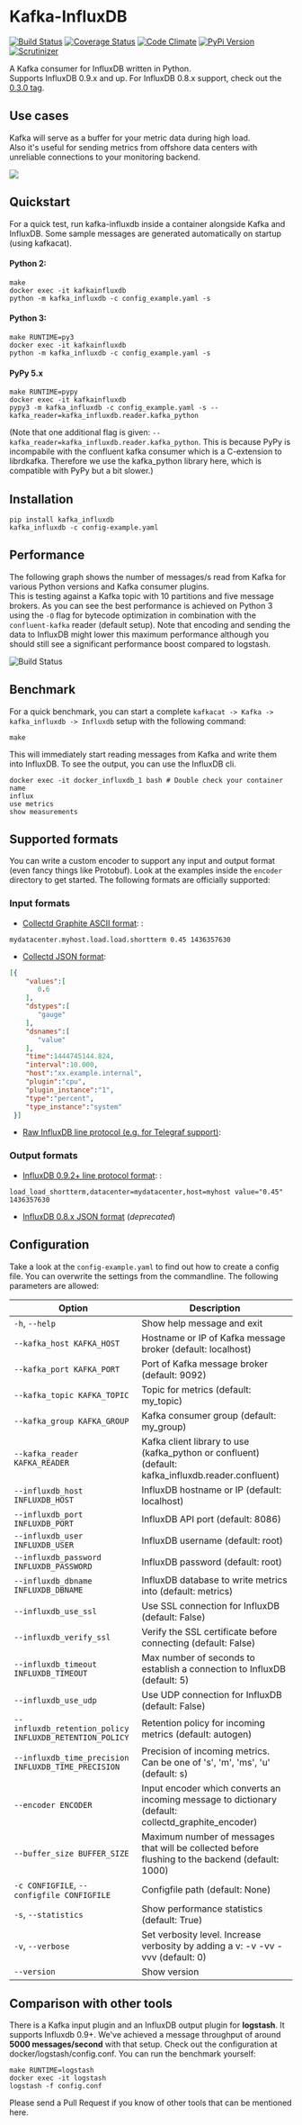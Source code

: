 # Kafka-InfluxDB


[![Build Status](https://travis-ci.org/mre/kafka-influxdb.svg?branch=master)](https://travis-ci.org/mre/kafka-influxdb)
[![Coverage Status](https://codecov.io/gh/mre/kafka-influxdb/branch/master/graph/badge.svg)](https://codecov.io/gh/mre/kafka-influxdb)
[![Code Climate](https://codeclimate.com/github/mre/kafka-influxdb/badges/gpa.svg)](https://codeclimate.com/github/mre/kafka-influxdb)
[![PyPi Version](https://badge.fury.io/py/kafka_influxdb.svg)](https://badge.fury.io/py/kafka\_influxdb)
[![Scrutinizer](https://scrutinizer-ci.com/g/mre/kafka-influxdb/badges/quality-score.png?b=master)](https://scrutinizer-ci.com/g/mre/kafka-influxdb/?branch=master)

A Kafka consumer for InfluxDB written in Python.  
Supports InfluxDB 0.9.x and up. For InfluxDB 0.8.x support, check out the [0.3.0 tag](https://github.com/mre/kafka-influxdb/tree/v0.3.0).

## Use cases

Kafka will serve as a buffer for your metric data during high load.  
Also it's useful for sending metrics from offshore data centers with unreliable connections to your monitoring backend.

![](https://raw.githubusercontent.com/mre/kafka-influxdb/master/assets/schema-small.png)

## Quickstart

For a quick test, run kafka-influxdb inside a container alongside Kafka and InfluxDB. Some sample messages are generated automatically on startup (using kafkacat).

#### Python 2:

```
make
docker exec -it kafkainfluxdb
python -m kafka_influxdb -c config_example.yaml -s
```

#### Python 3:

```
make RUNTIME=py3
docker exec -it kafkainfluxdb
python -m kafka_influxdb -c config_example.yaml -s
```

#### PyPy 5.x

```
make RUNTIME=pypy
docker exec -it kafkainfluxdb
pypy3 -m kafka_influxdb -c config_example.yaml -s --kafka_reader=kafka_influxdb.reader.kafka_python
```

(Note that one additional flag is given: `--kafka_reader=kafka_influxdb.reader.kafka_python`. This is because PyPy is incompabile with the confluent kafka consumer which is a C-extension to librdkafka. Therefore we use the kafka\_python library here, which is compatible with PyPy but a bit slower.)

## Installation

```
pip install kafka_influxdb
kafka_influxdb -c config-example.yaml
```

## Performance


The following graph shows the number of messages/s read from Kafka for various Python versions and Kafka consumer plugins.  
This is testing against a Kafka topic with 10 partitions and five message brokers.
As you can see the best performance is achieved on Python 3 using the `-O` flag for bytecode optimization in combination with the `confluent-kafka` reader (default setup). Note that encoding and sending the data to InfluxDB might lower this maximum performance although you should still see a significant performance boost compared to logstash.

![Build Status](assets/benchmark.png)


## Benchmark


For a quick benchmark, you can start a complete `kafkacat -> Kafka -> kafka_influxdb -> Influxdb` setup with the following command:

    make

This will immediately start reading messages from Kafka and write them into InfluxDB. To see the output, you can use the InfluxDB cli.

    docker exec -it docker_influxdb_1 bash # Double check your container name
    influx
    use metrics
    show measurements

## Supported formats

You can write a custom encoder to support any input and output format (even fancy things like Protobuf). Look at the examples inside the `encoder` directory to get started. The following formats are officially supported:

### Input formats

- [Collectd Graphite ASCII format](https://collectd.org/wiki/index.php/Graphite): :

```
mydatacenter.myhost.load.load.shortterm 0.45 1436357630
```

- [Collectd JSON format](https://collectd.org/wiki/index.php/JSON):

```json
[{
    "values":[
       0.6
    ],
    "dstypes":[
       "gauge"
    ],
    "dsnames":[
       "value"
    ],
    "time":1444745144.824,
    "interval":10.000,
    "host":"xx.example.internal",
    "plugin":"cpu",
    "plugin_instance":"1",
    "type":"percent",
    "type_instance":"system"
 }]
```

-   [Raw InfluxDB line protocol (e.g. for Telegraf support)](https://github.com/mre/kafka-influxdb/issues/40):

### Output formats

- [InfluxDB 0.9.2+ line protocol format](https://influxdb.com/docs/v0.9/write_protocols/line.html): :

```
load_load_shortterm,datacenter=mydatacenter,host=myhost value="0.45" 1436357630
```

-   [InfluxDB 0.8.x JSON format](https://influxdb.com/docs/v0.8/api/reading_and_writing_data.html#writing-data-through-http) (*deprecated*)

## Configuration

Take a look at the `config-example.yaml` to find out how to create a config file.
You can overwrite the settings from the commandline. The following parameters are allowed:

| Option                                                  | Description                                                                                           |
|---------------------------------------------------------|-------------------------------------------------------------------------------------------------------|
| `-h`, `--help`                                          | Show help message and exit                                                                            |
| `--kafka_host KAFKA_HOST`                               | Hostname or IP of Kafka message broker (default: localhost)                                           |
| `--kafka_port KAFKA_PORT`                               | Port of Kafka message broker (default: 9092)                                                          |
| `--kafka_topic KAFKA_TOPIC`                             | Topic for metrics (default: my\_topic)                                                                |
| `--kafka_group KAFKA_GROUP`                             | Kafka consumer group (default: my\_group)                                                             |
| `--kafka_reader KAFKA_READER`                           | Kafka client library to use (kafka_python or confluent) (default: kafka_influxdb.reader.confluent)    |
| `--influxdb_host INFLUXDB_HOST`                         | InfluxDB hostname or IP (default: localhost)                                                          |
| `--influxdb_port INFLUXDB_PORT`                         | InfluxDB API port (default: 8086)                                                                     |
| `--influxdb_user INFLUXDB_USER`                         | InfluxDB username (default: root)                                                                     |
| `--influxdb_password INFLUXDB_PASSWORD`                 | InfluxDB password (default: root)                                                                     |
| `--influxdb_dbname INFLUXDB_DBNAME`                     | InfluxDB database to write metrics into (default: metrics)                                            |
| `--influxdb_use_ssl`                                    | Use SSL connection for InfluxDB (default: False)                                                      |
| `--influxdb_verify_ssl`                                 | Verify the SSL certificate before connecting (default: False)                                         |
| `--influxdb_timeout INFLUXDB_TIMEOUT`                   | Max number of seconds to establish a connection to InfluxDB (default: 5)                              |
| `--influxdb_use_udp`                                    | Use UDP connection for InfluxDB (default: False)                                                      |
| `--influxdb_retention_policy INFLUXDB_RETENTION_POLICY` | Retention policy for incoming metrics (default: autogen)                                              |
| `--influxdb_time_precision INFLUXDB_TIME_PRECISION`     | Precision of incoming metrics. Can be one of 's', 'm', 'ms', 'u' (default: s)                         |
| `--encoder ENCODER`                                     | Input encoder which converts an incoming message to dictionary (default: collectd\_graphite\_encoder) |
| `--buffer_size BUFFER_SIZE`                             | Maximum number of messages that will be collected before flushing to the backend (default: 1000)      |
| `-c CONFIGFILE`, `--configfile CONFIGFILE`              | Configfile path (default: None)                                                                       |
| `-s`, `--statistics`                                    | Show performance statistics (default: True)                                                           |
| `-v`, `--verbose`                                       | Set verbosity level. Increase verbosity by adding a v: -v -vv -vvv (default: 0)                       |
| `--version`                                             | Show version                                                                                          |

## Comparison with other tools

There is a Kafka input plugin and an InfluxDB output plugin for **logstash**. It supports Influxdb 0.9+. We've achieved a message throughput of around **5000 messages/second** with that setup. Check out the configuration at docker/logstash/config.conf. You can run the benchmark yourself:

```
make RUNTIME=logstash
docker exec -it logstash
logstash -f config.conf
```

Please send a Pull Request if you know of other tools that can be mentioned here.

